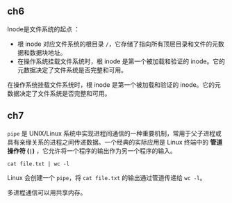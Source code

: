 ## ch6


 Inode是文件系统的起点 ：

* 根 inode 对应文件系统的根目录 `/`，它存储了指向所有顶层目录和文件的元数据和数据块地址。
* 在操作系统挂载文件系统时，根 inode 是第一个被加载和验证的 inode。它的元数据决定了文件系统是否完整和可用。

在操作系统挂载文件系统时，根 inode 是第一个被加载和验证的 inode。它的元数据决定了文件系统是否完整和可用。

## ch7

`pipe` 是 UNIX/Linux 系统中实现进程间通信的一种重要机制，常用于父子进程或具有亲缘关系的进程之间传递数据。一个经典的实际应用是 Linux 终端中的  **管道操作符 (`|`)** ，它允许将一个程序的输出作为另一个程序的输入。


```cat
cat file.txt | wc -l

```

Linux 会创建一个 `pipe`，将 `cat file.txt` 的输出通过管道传递给 `wc -l`。


多进程通信可以用共享内存。
